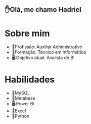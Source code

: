 ## :hand:Olá, me chamo Hadriel




# Sobre mim

  - :office:Profissão: Auxiliar Administrativo
  - :school:Formação: Técnico em Informática
  - 🖥️:Objetivo atual: Analista de BI


# Habilidades

  - :bank:MySQL
  - :bank:Metabase
  - 🖥️:Power BI
  - 📓Excel
  - 🐍Python
    
    



 
